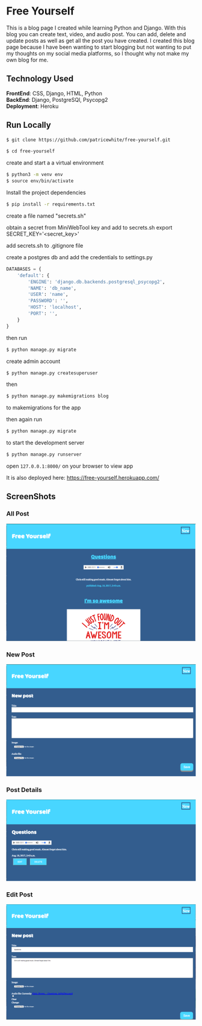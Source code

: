# Free Yourself
This is a blog page I created while learning Python and Django. With this blog you can create text, video, and audio post. You can add, delete and update posts as well as get all the post you have created. I created this blog page because I have been wanting to start blogging but not wanting to put my thoughts on my social media platforms, so I thought why not make my own blog for me.

## Technology Used
**FrontEnd**: CSS, Django, HTML, Python <br/>
**BackEnd**: Django, PostgreSQl, Psycopg2 <br/>
**Deployment**: Heroku <br/>

## Run Locally
```sh
$ git clone https://github.com/patricewhite/free-yourself.git
```
```sh
$ cd free-yourself
```
create and start a a virtual environment
```sh
$ python3 -m venv env
$ source env/bin/activate
```
Install the project dependencies
```sh
$ pip install -r requirements.txt
```
create a file named "secrets.sh"

obtain a secret from MiniWebTool key and add to secrets.sh
export SECRET_KEY='<secret_key>'

add secrets.sh to .gitignore file

create a postgres db and add the credentials to settings.py

```python
DATABASES = {
    'default': {
        'ENGINE': 'django.db.backends.postgresql_psycopg2',
        'NAME': 'db_name',
        'USER': 'name',
        'PASSWORD': '',
        'HOST': 'localhost',
        'PORT': '',
    }
}
```

then run
```sh
$ python manage.py migrate
```
create admin account
```sh
$ python manage.py createsuperuser
```
then
```sh
$ python manage.py makemigrations blog
```
to makemigrations for the app

then again run
```sh
$ python manage.py migrate
```
to start the development server
```sh
$ python manage.py runserver
```
open `127.0.0.1:8000/` on your browser to view app

It is also deployed here: https://free-yourself.herokuapp.com/

## ScreenShots
### All Post
![All Post](Images/AllPost.png) <br/>
### New Post
![New Post](Images/NewPost.png)<br/>
### Post Details
![Post Details](Images/PostDetail.png)<br/>
### Edit Post
![Edit Post](Images/EditPost.png)<br/>
